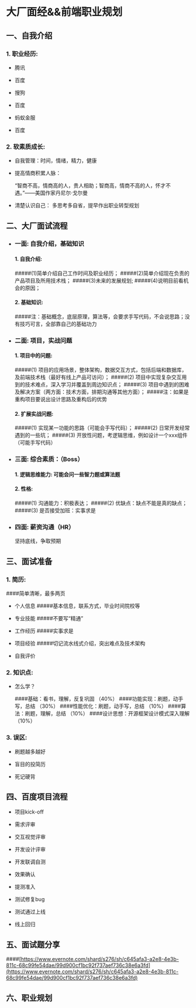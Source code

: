 # 大厂面经&&前端职业规划
## 一、自我介绍
### 1. 职业经历:
* 腾讯

* 百度

* 搜狗

* 百度

* 蚂蚁金服

* 百度

### 2. 软素质成长:
* 自我管理：时间，情绪，精力，健康

* 提高情商积累人脉：

	“智商不高，情商高的人，贵人相助；智商高，情商不高的人，怀才不遇。”——美国作家丹尼尔·戈尔曼

* 清楚认识自己：
多思考多自省，提早作出职业转型规划

## 二、大厂面试流程
* ### 一面: 自我介绍，基础知识

	#### 1.  自我介绍:
	
	#####(1)简单介绍自己工作时间及职业经历；
	#####(2)简单介绍现在负责的产品项目及所用技术栈；
	#####(3)未来的发展规划;
	#####(4)说明目前看机会的原因；

	#### 2.  基础知识:
	#####注：基础概念，底层原理，算法等，会要求手写代码，不会说思路；没有技巧可言，全部靠自己的基础功力

* ### 二面: 项目，实战问题

	#### 1.  项目中的问题:

	#####(1) 项目的应用场景，整体架构，数据交互方式，包括后端和数据库，及前端技术栈（最好有线上产品可访问）；
	#####(2) 项目中实现复杂交互用到的技术难点，深入学习并覆盖到周边知识点；
	#####(3) 项目中遇到的困难及解决方案（两方面：技术方面，排期沟通等其他方面）；
	#####注：如果是重构项目要说出设计思路及重构后的优势
	
	#### 2.  扩展实战问题:

	#####(1) 实现某一功能的思路（可能会手写代码）；
	#####(2) 日常开发经常遇到的一些坑；
	#####(3) 开放性问题，考逻辑思维，例如设计一个xxx组件（可能手写代码）

* ### 三面:  综合素质：（Boss）
	
	#### 1.  逻辑思维能力: 可能会问一些智力题或算法题
	#### 2.  性格:  

	#####(1) 沟通能力：积极表达；
	#####(2) 优缺点：缺点不能是真的缺点；	
	#####(3) 是否接受加班：实事求是


* ### 四面:  薪资沟通（HR）

	坚持底线，争取预期

## 三、面试准备
### 1. 简历: 
	
####简单清晰，最多两页

* 个人信息
#####基本信息，联系方式，毕业时间院校等

* 专业技能
#####不要写“精通”

* 工作经历
#####实事求是

* 项目经验
#####切记流水线式介绍，突出难点及技术架构

* 自我评价

### 2. 知识点: 
* 怎么学？

	####基础：看书，理解，反复巩固 （40%）
	####功能实现：刷题，动手写，总结 （30%）
	####性能优化：刷题，动手写，总结 （10%）
	####算法：刷题，理解，总结 （10%）
	####设计思想：开源框架设计模式深入理解（10%）

### 3. 误区: 
* 刷题越多越好

* 盲目的投简历

* 死记硬背

## 四、百度项目流程
* 项目kick-off

* 需求评审

* 交互视觉评审

* 开发设计评审

* 开发联调自测

* 效果确认

* 提测准入

* 测试修复bug

* 测试通过上线

* 线上回归


## 五、面试题分享
####[https://www.evernote.com/shard/s276/sh/c645afa3-a2e8-4e3b-811c-68c99fe54dae/99d900cf1bc92f737aef736c38e6a3fd](https://www.evernote.com/shard/s276/sh/c645afa3-a2e8-4e3b-811c-68c99fe54dae/99d900cf1bc92f737aef736c38e6a3fd)

## 六、职业规划










	
	



	
		

	
	






